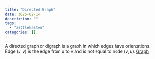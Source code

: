 ```yaml
---
title: "Directed Graph"
date: 2025-02-14
description: ""
tags: 
  - "zettlekasten"
categories: []
---
```


A directed graph or digraph is a graph in which edges have orientations. Edge $(u,v)$ is the edge from u to v and is not equal to node $(v,u)$.
[Graph](Graph.md)